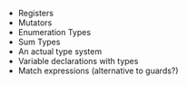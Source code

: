 - Registers
- Mutators
- Enumeration Types
- Sum Types
- An actual type system
- Variable declarations with types
- Match expressions (alternative to guards?)